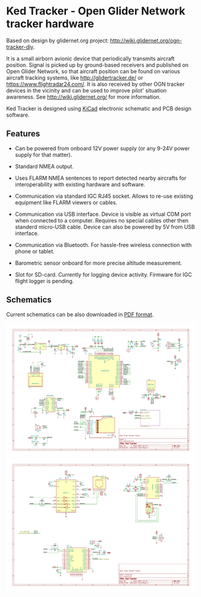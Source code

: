 # Ked Tracker - Open Glider Network tracker hardware

Based on design by glidernet.org project: http://wiki.glidernet.org/ogn-tracker-diy.

It is a small airborn avionic device that periodically transmits aircraft
position. Signal is picked up by ground-based receivers and published on Open
Glider Network, so that aircraft position can be found on  various aircraft
tracking systems, like http://glidertracker.de/ or
https://www.flightradar24.com/. It is also received by other OGN tracker
devices in the vicinity and can be used to improve pilot' situation awareness.
See http://wiki.glidernet.org/ for more information.

Ked Tracker is designed using [KiCad](http://kicad-pcb.org/) electronic schematic and PCB design software.

## Features

* Can be powered from onboard 12V power supply (or any 9-24V power
  supply for that matter).

* Standard NMEA output.

* Uses FLARM NMEA sentences to report detected nearby aircrafts for
  interoperability with existing hardware and software.

* Communication via standard IGC RJ45 socket.
  Allows to re-use existing equipment like FLARM viewers or cables.

* Communication via USB interface. Device is visible as virtual COM port
  when connected to a computer. Requires no special cables other then standerd
  micro-USB cable. Device can also be powered by 5V from USB interface.

* Communication via Bluetooth. For hassle-free wireless connection with
  phone or tablet.

* Barometric sensor onboard for more precise altitude measurement.

* Slot for SD-card. Currently for logging device activity. Firmware for IGC
  flight logger is pending.

## Schematics

Current schematics can be also downloaded in
[PDF format](hardware/render/kedtracker.pdf?raw=true).

![Schematic Page 1](/hardware/render/kedtracker-0.png?raw=true "Schematic Page 1")
![Schematic Page 2](/hardware/render/kedtracker-1.png?raw=true "Schematic Page 2")
